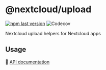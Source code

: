 # @nextcloud/upload
[![npm last version](https://img.shields.io/npm/v/@nextcloud/upload.svg?style=flat-square)](https://www.npmjs.com/package/@nextcloud/upload)
![Codecov](https://img.shields.io/codecov/c/github/nextcloud-libraries/nextcloud-upload?style=flat-square)

Nextcloud upload helpers for Nextcloud apps 

## Usage
📘 [API documentation](https://nextcloud-libraries.github.io/nextcloud-upload)

